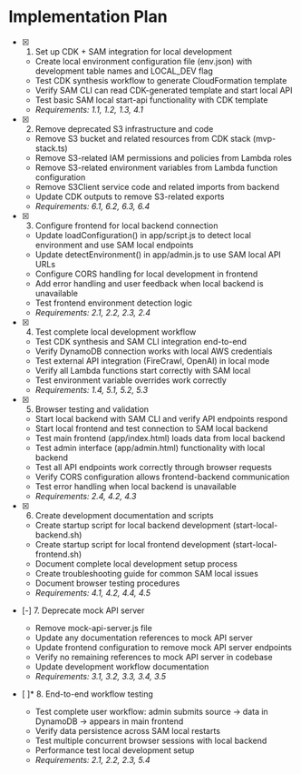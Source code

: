 # Implementation Plan

- [x] 1. Set up CDK + SAM integration for local development
  - Create local environment configuration file (env.json) with development table names and LOCAL_DEV flag
  - Test CDK synthesis workflow to generate CloudFormation template
  - Verify SAM CLI can read CDK-generated template and start local API
  - Test basic SAM local start-api functionality with CDK template
  - _Requirements: 1.1, 1.2, 1.3, 4.1_

- [x] 2. Remove deprecated S3 infrastructure and code
  - Remove S3 bucket and related resources from CDK stack (mvp-stack.ts)
  - Remove S3-related IAM permissions and policies from Lambda roles
  - Remove S3-related environment variables from Lambda function configuration
  - Remove S3Client service code and related imports from backend
  - Update CDK outputs to remove S3-related exports
  - _Requirements: 6.1, 6.2, 6.3, 6.4_

- [x] 3. Configure frontend for local backend connection
  - Update loadConfiguration() in app/script.js to detect local environment and use SAM local endpoints
  - Update detectEnvironment() in app/admin.js to use SAM local API URLs
  - Configure CORS handling for local development in frontend
  - Add error handling and user feedback when local backend is unavailable
  - Test frontend environment detection logic
  - _Requirements: 2.1, 2.2, 2.3, 2.4_

- [x] 4. Test complete local development workflow
  - Test CDK synthesis and SAM CLI integration end-to-end
  - Verify DynamoDB connection works with local AWS credentials
  - Test external API integration (FireCrawl, OpenAI) in local mode
  - Verify all Lambda functions start correctly with SAM local
  - Test environment variable overrides work correctly
  - _Requirements: 1.4, 5.1, 5.2, 5.3_

- [x] 5. Browser testing and validation
  - Start local backend with SAM CLI and verify API endpoints respond
  - Start local frontend and test connection to SAM local backend
  - Test main frontend (app/index.html) loads data from local backend
  - Test admin interface (app/admin.html) functionality with local backend
  - Test all API endpoints work correctly through browser requests
  - Verify CORS configuration allows frontend-backend communication
  - Test error handling when local backend is unavailable
  - _Requirements: 2.4, 4.2, 4.3_

- [x] 6. Create development documentation and scripts
  - Create startup script for local backend development (start-local-backend.sh)
  - Create startup script for local frontend development (start-local-frontend.sh)
  - Document complete local development setup process
  - Create troubleshooting guide for common SAM local issues
  - Document browser testing procedures
  - _Requirements: 4.1, 4.2, 4.4, 4.5_

- [-] 7. Deprecate mock API server
  - Remove mock-api-server.js file
  - Update any documentation references to mock API server
  - Update frontend configuration to remove mock API server endpoints
  - Verify no remaining references to mock API server in codebase
  - Update development workflow documentation
  - _Requirements: 3.1, 3.2, 3.3, 3.4, 3.5_

- [ ]* 8. End-to-end workflow testing
  - Test complete user workflow: admin submits source → data in DynamoDB → appears in main frontend
  - Verify data persistence across SAM local restarts
  - Test multiple concurrent browser sessions with local backend
  - Performance test local development setup
  - _Requirements: 2.1, 2.2, 2.3, 5.4_